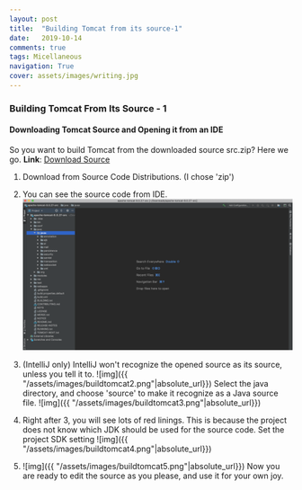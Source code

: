 ```yaml
---
layout: post
title:  "Building Tomcat from its source-1"
date:   2019-10-14
comments: true
tags: Micellaneous
navigation: True
cover: assets/images/writing.jpg
---
```


### Building Tomcat From Its Source - 1 

#### Downloading Tomcat Source and Opening it from an IDE

So you want to build Tomcat from the downloaded source src.zip? Here we go.
**Link**: [Download Source](https://tomcat.apache.org/download-90.cgi)

1. Download from Source Code Distributions. (I chose 'zip')

2. You can see the source code from IDE. 
    <img src="/assets/images/buildtomcat1.png" width="1200px">

3. (IntelliJ only) IntelliJ won't recognize the opened source as its source, unless you tell it to.
    ![img]({{ "/assets/images/buildtomcat2.png"|absolute_url}})
    Select the java directory, and choose 'source' to make it recognize as a Java source file.
    ![img]({{ "/assets/images/buildtomcat3.png"|absolute_url}})

4. Right after 3, you will see lots of red linings. This is because the project does not know which JDK should be used for the source code. Set the project SDK setting
    ![img]({{ "/assets/images/buildtomcat4.png"|absolute_url}})

5. ![img]({{ "/assets/images/buildtomcat5.png"|absolute_url}})
Now you are ready to edit the source as you please, and use it for your own joy.

